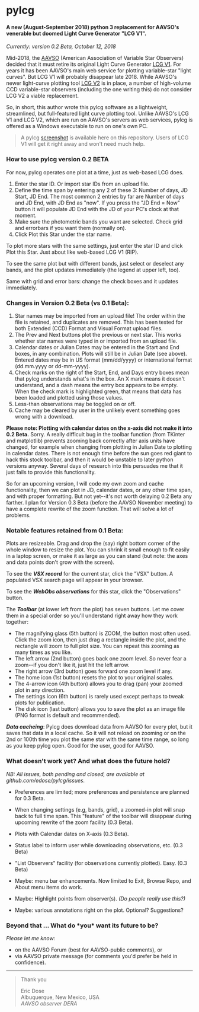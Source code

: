 # pylcg

#### A new (August-September 2018) python 3 replacement for AAVSO's venerable but doomed Light Curve Generator "LCG V1".

_Currently: version 0.2 Beta, October 12, 2018_

Mid-2018, the [AAVSO](http://www.aavso.org) (American Association of Variable Star Observers) decided that it must retire its original Light Curve Generator [LCG V1](https://www.aavso.org/lcg). For years it has been AAVSO's main web service for plotting variable-star "light curves". But LCG V1 will probably disappear late 2018. 
While AAVSO's newer light-curve plotting tool [LCG V2](https://www.aavso.org/LCGv2/) is in place, a number of high-volume CCD variable-star observers (including the one writing this) do not consider LCG V2 a viable replacement.    

So, in short, this author wrote this pylcg software as a lightweight, streamlined, but full-featured light curve plotting tool. Unlike AAVSO's LCG V1 and LCG V2, which are run on AAVSO's servers as web services, pylcg is offered as a Windows executable to run on one's own PC.

>A pylcg [screenshot](https://github.com/edose/pylcg/blob/master/screenshot_pylcg.png) is available here on this repository. Users of LCG V1 will get it right away and won't need much help.

### How to use pylcg version 0.2 BETA

For now, pylcg operates one plot at a time, just as web-based LCG does.

1. Enter the star ID. Or import star IDs from an upload file.
2. Define the time span by entering any 2 of these 3: Number of days, JD Start, JD End. The most common 2 entries by far are Number of days and JD End, with JD End as "now". If you press the "JD End = Now" button it will populate JD End with the JD of your PC's clock at that moment.
3. Make sure the photometric bands you want are selected. Check grid and errorbars if you want them (normally on).
4. Click Plot this Star under the star name.

To plot more stars with the same settings, just enter the star ID and click Plot this Star. Just about like web-based LCG V1 (RIP).

To see the same plot but with different bands, just select or deselect any bands, and the plot updates immediately (the legend at upper left, too).

Same with grid and error bars: change the check boxes and it updates immediately.

### Changes in Version 0.2 Beta (vs 0.1 Beta):

1. Star names may be imported from an upload file! The order within the file is retained, and duplicates are removed. This has been tested for both Extended (CCD) Format and Visual Format upload files. 
2. The Prev and Next buttons plot the previous or next star. This works whether star names were typed in or imported from an upload file. 
3. Calendar dates or Julian Dates may be entered in the Start and End boxes, in any combination. Plots will still be in Julian Date (see above). Entered dates may be in US format (mm/dd/yyyy) or international format (dd.mm.yyyy or dd-mm-yyyy).
4. Check marks on the right of the Start, End, and Days entry boxes mean that pylcg understands what's in the box. An X mark means it doesn't understand, and a dash means the entry box appears to be empty. When the check mark is highlighted green, that means that data has been loaded and plotted using those values. 
5. Less-than observations may be toggled on or off.
6. Cache may be cleared by user in the unlikely event something goes wrong with a download.

**Please note: Plotting with calendar dates on the x-axis did not make it into 0.2 Beta.** Sorry. A really difficult bug in the toolbar function (from TKinter and matplotlib) prevents zooming back correctly after axis units have changed, for example when changing from plotting in Julian Date to plotting in calendar dates. There is not enough time before the sun goes red giant to hack this stock toolbar, and then it would be unstable to later python versions anyway. Several days of research into this persuades me that it just fails to provide this functionality. 

So for an upcoming version, I will code my own zoom and cache functionality, then we can plot in JD, calendar dates, or any other time span, and with proper formatting. But not yet--it's not worth delaying 0.2 Beta any farther. I plan for Version 0.3 Beta (before the AAVSO November meeting) to have a complete rewrite of the zoom function. That will solve a lot of problems.

### Notable features retained from 0.1 Beta:

Plots are resizeable. Drag and drop the (say) right bottom corner of the whole window to resize the plot. You can shrink it small enough to fit easily in a laptop screen, or make it as large as you can stand (but note: the axes and data points don't grow with the screen).

To see the **_VSX record_** for the current star, click the "VSX" button. A populated VSX search page will appear in your browser.

To see the **_WebObs observations_** for this star, click the "Observations" button.

The _**Toolbar**_ (at lower left from the plot) has seven buttons. Let me cover them in a special order so you'll understand right away how they work together:
* The magnifying glass (5th button) is ZOOM, the button most often used. Click the zoom icon, then just drag a rectangle inside the plot, and the rectangle will zoom to full plot size. You can repeat this zooming as many times as you like.
* The left arrow (2nd button) goes back one zoom level. So never fear a zoom--if you don't like it, just hit the left arrow.
* The right arrow (3rd button) goes forward one zoom level if any.
* The home icon (1st button) resets the plot to your original scales.
* The 4-arrow icon (4th button) allows you to drag (pan) your zoomed plot in any direction.
* The settings icon (6th button) is rarely used except perhaps to tweak plots for publication.
* The disk icon (last button) allows you to save the plot as an image file (PNG format is default and recommended).

_**Data cacheing**_: Pylcg does download data from AAVSO for every plot, but it saves that data in a local cache. So it will not reload on zooming or on the 2nd or 100th time you plot the same star with the same time range, so long as you keep pylcg open. Good for the user, good for AAVSO.

### What doesn't work yet? And what does the future hold?

_NB: All issues, both pending and closed, are available at github.com/edose/pylcg/issues._

* Preferences are limited; more preferences and persistence are planned for 0.3 Beta. 

* When changing settings (e.g, bands, grid), a zoomed-in plot will snap back to full time span. This "feature" of the toolbar will disappear during upcoming rewrite of the zoom facility (0.3 Beta). 

* Plots with Calendar dates on X-axis (0.3 Beta).

* Status label to inform user while downloading observations, etc. (0.3 Beta)

* "List Observers" facility (for observations currently plotted). Easy. (0.3 Beta)

* Maybe: menu bar enhancements. Now limited to Exit, Browse Repo, and About menu items do work.

* Maybe: Highlight points from observer(s). _(Do people really use this?)_

* Maybe: various annotations right on the plot. Optional? Suggestions?

### Beyond that ... What do \*you\* want its future to be?
 
 _Please let me know:_
* on the AAVSO Forum (best for AAVSO-public comments), or
* via AAVSO private message (for comments you'd prefer be held in confidence).

- - -

>Thank you
>
>Eric Dose\
>Albuquerque, New Mexico, USA\
>   _AAVSO observer DERA_
